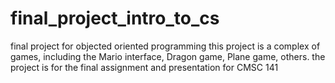 # final_project_intro_to_cs
final project for objected oriented programming
this project is a complex of games, including the Mario interface, Dragon game, Plane game, others.
the project is for the final assignment and presentation for CMSC 141
